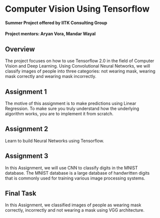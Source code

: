 # Computer Vision Using Tensorflow
#### Summer Project offered by IITK Consulting Group
#### Project mentors: Aryan Vora, Mandar Wayal

## Overview
The project focuses on how to use Tensorflow 2.0 in the field of Computer Vision and Deep Learning.
Using Convolutional Neural Networks, we will classify images of people into three categories: not wearing mask, wearing mask correctly and wearing mask incorrectly.

## Assignment 1

The motive of this assignment is to make predictions using Linear Regression. To make sure you truly understand how the underlying algorithm works, you are to implement it from scratch.

## Assignment 2

Learn to build Neural Networks using Tensorflow.

## Assignment 3

In this Assignment, we will use CNN to classify digits in the MNIST database.
The MNIST database is a large database of handwritten digits that is commonly used for training various image processing systems.


## Final Task

In this Assignment, we classified images of people as wearing mask correctly, incorrectly and not wearing a mask using VGG architecture.
